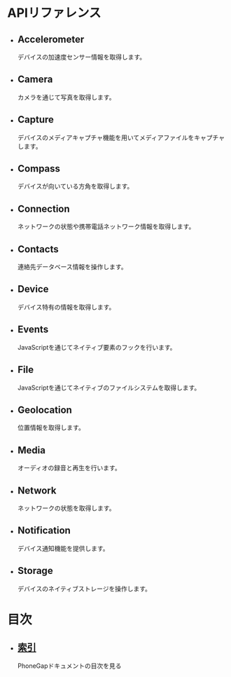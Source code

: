 <div id="home">
    <h1>APIリファレンス</h1>
    <ul>
        <li>
            <h2>Accelerometer</h2>
            <span>デバイスの加速度センサー情報を取得します。</span>
        </li>
        <li>
            <h2>Camera</h2>
            <span>カメラを通じて写真を取得します。</span>
        </li>
        <li>
            <h2>Capture</h2>
            <span>デバイスのメディアキャプチャ機能を用いてメディアファイルをキャプチャします。</span>
        </li>
        <li>
            <h2>Compass</h2>
            <span>デバイスが向いている方角を取得します。</span>
        </li>
        <li>
            <h2>Connection</h2>
            <span>ネットワークの状態や携帯電話ネットワーク情報を取得します。</span>
        </li>
        <li>
            <h2>Contacts</h2>
            <span>連絡先データベース情報を操作します。</span>
        </li>
        <li>
            <h2>Device</h2>
            <span>デバイス特有の情報を取得します。</span>
        </li>
        <li>
            <h2>Events</h2>
            <span>JavaScriptを通じてネイティブ要素のフックを行います。</span>
        </li>
        <li>
            <h2>File</h2>
            <span>JavaScriptを通じてネイティブのファイルシステムを取得します。</span>
        </li>
        <li>
            <h2>Geolocation</h2>
            <span>位置情報を取得します。</span>
        </li>
        <li>
            <h2>Media</h2>
            <span>オーディオの録音と再生を行います。</span>
        </li>
        <li>
            <h2>Network</h2>
            <span>ネットワークの状態を取得します。</span>
        </li>
        <li>
            <h2>Notification</h2>
            <span>デバイス通知機能を提供します。</span>
        </li>
        <li>
            <h2>Storage</h2>
            <span>デバイスのネイティブストレージを操作します。</span>
        </li>
    </ul>
    <h1>目次</h1>
    <ul>
        <li>
            <h2><a href="_index.html">索引</a></h2>
            <span>PhoneGapドキュメントの目次を見る</span>
        </li>
    </ul>
</div>
